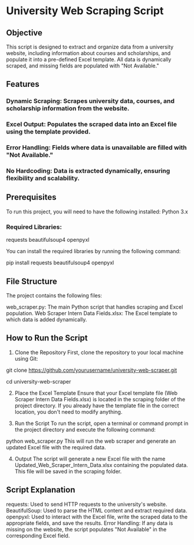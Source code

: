 # University Web Scraping Script

## Objective

This script is designed to extract and organize data from a university website, including information about courses and scholarships, and populate it into a pre-defined Excel template. All data is dynamically scraped, and missing fields are populated with "Not Available."

## Features

### Dynamic Scraping: Scrapes university data, courses, and scholarship information from the website.
### Excel Output: Populates the scraped data into an Excel file using the template provided.
### Error Handling: Fields where data is unavailable are filled with "Not Available."
### No Hardcoding: Data is extracted dynamically, ensuring flexibility and scalability.

## Prerequisites

To run this project, you will need to have the following installed:
Python 3.x
### Required Libraries:
requests
beautifulsoup4
openpyxl

You can install the required libraries by running the following command:

pip install requests beautifulsoup4 openpyxl

## File Structure
The project contains the following files:

web_scraper.py: The main Python script that handles scraping and Excel population.
Web Scraper Intern Data Fields.xlsx: The Excel template to which data is added dynamically.

## How to Run the Script
1. Clone the Repository
First, clone the repository to your local machine using Git:

git clone https://github.com/yourusername/university-web-scraper.git

cd university-web-scraper

2. Place the Excel Template
Ensure that your Excel template file (Web Scraper Intern Data Fields.xlsx) is located in the scraping folder of the project directory. If you already have the template file in the correct location, you don't need to modify anything.

3. Run the Script
To run the script, open a terminal or command prompt in the project directory and execute the following command:

python web_scraper.py
This will run the web scraper and generate an updated Excel file with the required data.

4. Output
The script will generate a new Excel file with the name Updated_Web_Scraper_Intern_Data.xlsx containing the populated data. This file will be saved in the scraping folder.

## Script Explanation

requests: Used to send HTTP requests to the university's website.
BeautifulSoup: Used to parse the HTML content and extract required data.
openpyxl: Used to interact with the Excel file, write the scraped data to the appropriate fields, and save the results.
Error Handling: If any data is missing on the website, the script populates "Not Available" in the corresponding Excel field.
